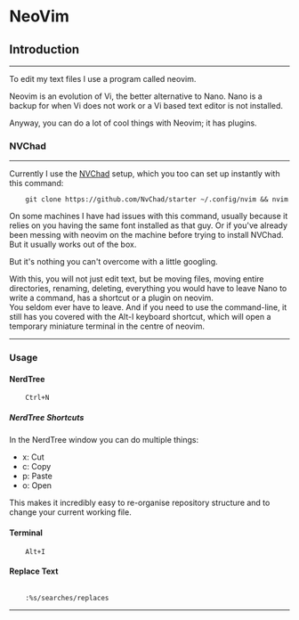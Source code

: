 # NeoVim

## Introduction
---

To edit my text files I use a program called neovim.

Neovim is an evolution of Vi, the better alternative to Nano.
Nano is a backup for when Vi does not work or a Vi based text editor is not installed.

Anyway, you can do a lot of cool things with Neovim; it has plugins.



### NVChad
---

Currently I use the [NVChad](https://nvchad.com/docs/quickstart/install) setup, which you too can set up instantly with this command:

```
    git clone https://github.com/NvChad/starter ~/.config/nvim && nvim

```

On some machines I have had issues with this command, usually because it relies on you having the same font installed as that guy.  Or if you've already been messing with neovim on the machine before trying to install NVChad. <br> 
But it usually works out of the box.

But it's nothing you can't overcome with a little googling.

With this, you will not just edit text, but be moving files, moving entire directories, renaming, deleting, everything you would have to leave Nano to write a command, has a shortcut or a plugin on neovim. <br>
You seldom ever have to leave.  And if you need to use the command-line, it still has you covered with the Alt-I keyboard shortcut, which will open a temporary miniature terminal in the centre of neovim.

---

### Usage

#### NerdTree

```
    Ctrl+N

```
##### NerdTree Shortcuts

In the NerdTree window you can do multiple things:

 - x: Cut 
 - c: Copy
 - p: Paste
 - o: Open

This makes it incredibly easy to re-organise repository structure and to change your current working file.

#### Terminal

```
    Alt+I

```

#### Replace Text

```

    :%s/searches/replaces

```

---
